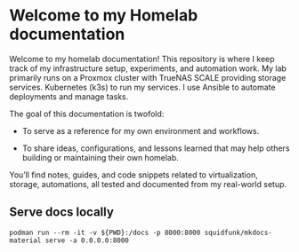 # Welcome to my Homelab documentation

Welcome to my homelab documentation!
This repository is where I keep track of my infrastructure setup, experiments, and automation work. My lab primarily runs on a Proxmox cluster with TrueNAS SCALE providing storage services. Kubernetes (k3s) to run my services. I use Ansible to automate deployments and manage tasks.

The goal of this documentation is twofold:

- To serve as a reference for my own environment and workflows.

- To share ideas, configurations, and lessons learned that may help others building or maintaining their own homelab.

You’ll find notes, guides, and code snippets related to virtualization, storage, automations, all tested and documented from my real-world setup.


## Serve docs locally

```
podman run --rm -it -v ${PWD}:/docs -p 8000:8000 squidfunk/mkdocs-material serve -a 0.0.0.0:8000
```